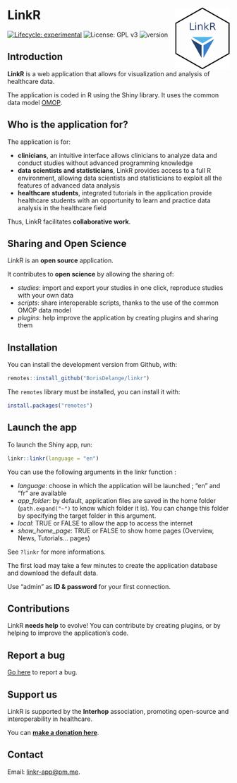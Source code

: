 
<!-- README.md is generated from README.Rmd. Please edit that file -->

# LinkR <a href="https://framagit.org/interhop/linkr/linkr"><img src="man/figures/hex.png" align="right" width = "123" height="140" /></a>

<!-- badges: start -->

[![Lifecycle:
experimental](https://img.shields.io/badge/lifecycle-experimental-orange.svg)](https://lifecycle.r-lib.org/articles/stages.html#experimental)
![License: GPL v3](https://img.shields.io/badge/License-GPLv3-blue.svg)
![version](https://img.shields.io/badge/version-0.2.0.9017-blue)
<!-- badges: end -->

## Introduction

**LinkR** is a web application that allows for visualization and
analysis of healthcare data.

The application is coded in R using the Shiny library. It uses the
common data model
<a href = "https://ohdsi.github.io/CommonDataModel/" target = "_blank">OMOP</a>.

## Who is the application for?

The application is for:

- **clinicians**, an intuitive interface allows clinicians to analyze
  data and conduct studies without advanced programming knowledge
- **data scientists and statisticians**, LinkR provides access to a full
  R environment, allowing data scientists and statisticians to exploit
  all the features of advanced data analysis
- **healthcare students**, integrated tutorials in the application
  provide healthcare students with an opportunity to learn and practice
  data analysis in the healthcare field

Thus, LinkR facilitates **collaborative work**.

## Sharing and Open Science

LinkR is an **open source** application.

It contributes to **open science** by allowing the sharing of:

- *studies*: import and export your studies in one click, reproduce
  studies with your own data
- *scripts*: share interoperable scripts, thanks to the use of the
  common OMOP data model
- *plugins*: help improve the application by creating plugins and
  sharing them

## Installation

You can install the development version from Github, with:

``` r
remotes::install_github("BorisDelange/linkr")
```

The `remotes` library must be installed, you can install it with:

``` r
install.packages("remotes")
```

## Launch the app

To launch the Shiny app, run:

``` r
linkr::linkr(language = "en")
```

You can use the following arguments in the linkr function :

- *language*: choose in which the application will be launched ; “en”
  and “fr” are available
- *app_folder*: by default, application files are saved in the home
  folder (`path.expand("~")` to know which folder it is). You can change
  this folder by specifying the target folder in this argument.
- *local*: TRUE or FALSE to allow the app to access the internet
- *show_home_page*: TRUE or FALSE to show home pages (Overview, News,
  Tutorials… pages)

See `?linkr` for more informations.

The first load may take a few minutes to create the application database
and download the default data.

Use “admin” as **ID & password** for your first connection.

## Contributions

LinkR **needs help** to evolve! You can contribute by creating plugins,
or by helping to improve the application’s code.

## Report a bug

<a href = "https://framagit.org/interhop/linkr/linkr/-/issues" target = "_blank">Go
here</a> to report a bug.

## Support us

LinkR is supported by the **Interhop** association, promoting
open-source and interoperability in healthcare.

You can
**<a href = "https://interhop.org/en/dons/" target = "_blank">make a
donation here</a>**.

## Contact

Email: <linkr-app@pm.me>.
